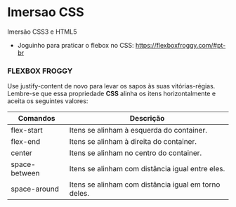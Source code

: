 # Imersao CSS
Imersão CSS3 e HTML5

  * Joguinho para praticar o flebox no CSS: <https://flexboxfroggy.com/#pt-br>

### FLEXBOX FROGGY
Use justify-content de novo para levar os sapos às suas vitórias-régias. Lembre-se que essa propriedade **CSS** alinha os itens horizontalmente e aceita os seguintes valores:


 Comandos | Descrição
 ---------- | ---------
 flex-start | Itens se alinham à esquerda do container.
 flex-end |Itens se alinham à direita do container.
 center | Itens se alinham no centro do container.
 space-between | Itens se alinham com distância igual entre eles.
 space-around | Itens se alinham com distância igual em torno deles.

